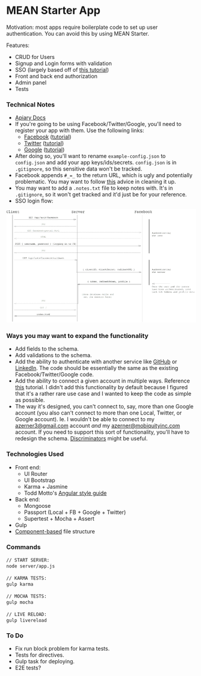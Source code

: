 # MEAN Starter App #
Motivation: most apps require boilerplate code to set up user authentication. You can avoid this by using MEAN Starter.

Features:
- CRUD for Users
- Signup and Login forms with validation
- SSO (largely based off of [this tutorial](https://scotch.io/courses/easy-node-authentication))
- Front and back end authorization
- Admin panel
- Tests

### Technical Notes ###
- [Apiary Docs](http://docs.meanstarter.apiary.io)
- If you're going to be using Facebook/Twitter/Google, you'll need to register your app with them. Use the following links:
    - [Facebook](https://developers.facebook.com/apps/) ([tutorial](https://scotch.io/tutorials/easy-node-authentication-facebook))
    - [Twitter](https://apps.twitter.com/) ([tutorial](https://scotch.io/tutorials/easy-node-authentication-twitter))
    - [Google](https://console.developers.google.com) ([tutorial](https://scotch.io/tutorials/easy-node-authentication-google))
- After doing so, you'll want to rename `example-config.json` to `config.json` and add your app keys/ids/secrets. `config.json` is in `.gitignore`, so this sensitive data won't be tracked.
- Facebook appends `#_=_` to the return URL, which is ugly and potentially problematic. You may want to follow [this](http://stackoverflow.com/questions/7131909/facebook-callback-appends-to-return-url) advice in cleaning it up.
- You may want to add a `.notes.txt` file to keep notes with. It's in `.gitignore`, so it won't get tracked and it'd just be for your reference.
- SSO login flow:


![SSO Login Flow](/sso-flow.png)

### Ways you may want to expand the functionality ###
- Add fields to the schema.
- Add validations to the schema.
- Add the ability to authenticate with another service like [GitHub](https://github.com/cfsghost/passport-github) or [LinkedIn](https://github.com/jaredhanson/passport-linkedin). The code should be essentially the same as the existing Facebook/Twitter/Google code.
- Add the ability to connect a given account in multiple ways. Reference [this](https://scotch.io/tutorials/easy-node-authentication-linking-all-accounts-together) tutorial. I didn't add this functionality by default because I figured that it's a rather rare use case and I wanted to keep the code as simple as possible.
- The way it's designed, you can't connect to, say, more than one Google account (you also can't connect to more than one Local, Twitter, or Google account). Ie. I wouldn't be able to connect to my azerner3@gmail.com account _and_ my azerner@mobiquityinc.com account. If you need to support this sort of functionality, you'll have to redesign the schema. [Discriminators](http://thecodebarbarian.com/2015/07/24/guide-to-mongoose-discriminators) might be useful.

### Technologies Used ###
- Front end:
    - UI Router
    - UI Bootstrap
    - Karma + Jasmine
    - Todd Motto's [Angular style guide](https://github.com/toddmotto/angularjs-styleguide)
- Back end:
    - Mongoose
    - Passport (Local + FB + Google + Twitter)
    - Supertest + Mocha + Assert
- Gulp
- [Component-based](https://scotch.io/tutorials/angularjs-best-practices-directory-structure) file structure


### Commands ###
```
// START SERVER:
node server/app.js

// KARMA TESTS:
gulp karma

// MOCHA TESTS:
gulp mocha

// LIVE RELOAD:
gulp livereload
```

### To Do ###
- Fix run block problem for karma tests.
- Tests for directives.
- Gulp task for deploying.
- E2E tests?
